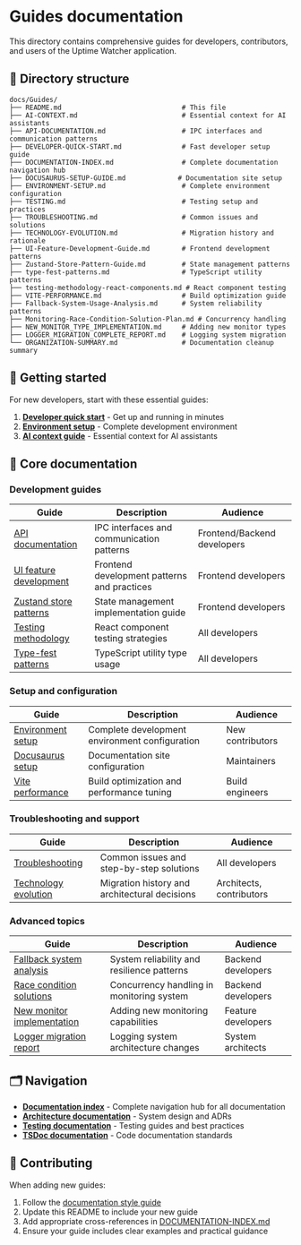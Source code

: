 # Guides documentation

This directory contains comprehensive guides for developers, contributors, and users of the Uptime Watcher application.

## 📁 Directory structure

```text
docs/Guides/
├── README.md                              # This file
├── AI-CONTEXT.md                          # Essential context for AI assistants
├── API-DOCUMENTATION.md                   # IPC interfaces and communication patterns
├── DEVELOPER-QUICK-START.md               # Fast developer setup guide
├── DOCUMENTATION-INDEX.md                 # Complete documentation navigation hub
├── DOCUSAURUS-SETUP-GUIDE.md             # Documentation site setup
├── ENVIRONMENT-SETUP.md                   # Complete environment configuration
├── TESTING.md                             # Testing setup and practices
├── TROUBLESHOOTING.md                     # Common issues and solutions
├── TECHNOLOGY-EVOLUTION.md                # Migration history and rationale
├── UI-Feature-Development-Guide.md        # Frontend development patterns
├── Zustand-Store-Pattern-Guide.md         # State management patterns
├── type-fest-patterns.md                  # TypeScript utility patterns
├── testing-methodology-react-components.md # React component testing
├── VITE-PERFORMANCE.md                    # Build optimization guide
├── Fallback-System-Usage-Analysis.md      # System reliability patterns
├── Monitoring-Race-Condition-Solution-Plan.md # Concurrency handling
├── NEW_MONITOR_TYPE_IMPLEMENTATION.md     # Adding new monitor types
├── LOGGER_MIGRATION_COMPLETE_REPORT.md    # Logging system migration
└── ORGANIZATION-SUMMARY.md                # Documentation cleanup summary
```

## 🚀 Getting started

For new developers, start with these essential guides:

1. **[Developer quick start](./DEVELOPER-QUICK-START.md)** - Get up and running in minutes
2. **[Environment setup](./ENVIRONMENT-SETUP.md)** - Complete development environment
3. **[AI context guide](./AI-CONTEXT.md)** - Essential context for AI assistants

## 📖 Core documentation

### Development guides

| Guide                                                            | Description                                 | Audience                    |
| ---------------------------------------------------------------- | ------------------------------------------- | --------------------------- |
| [API documentation](./API-DOCUMENTATION.md)                      | IPC interfaces and communication patterns   | Frontend/Backend developers |
| [UI feature development](./UI-Feature-Development-Guide.md)      | Frontend development patterns and practices | Frontend developers         |
| [Zustand store patterns](./Zustand-Store-Pattern-Guide.md)       | State management implementation guide       | Frontend developers         |
| [Testing methodology](./testing-methodology-react-components.md) | React component testing strategies          | All developers              |
| [Type-fest patterns](./type-fest-patterns.md)                    | TypeScript utility type usage               | All developers              |

### Setup and configuration

| Guide                                           | Description                                    | Audience         |
| ----------------------------------------------- | ---------------------------------------------- | ---------------- |
| [Environment setup](./ENVIRONMENT-SETUP.md)     | Complete development environment configuration | New contributors |
| [Docusaurus setup](./DOCUSAURUS-SETUP-GUIDE.md) | Documentation site configuration               | Maintainers      |
| [Vite performance](./VITE-PERFORMANCE.md)       | Build optimization and performance tuning      | Build engineers  |

### Troubleshooting and support

| Guide                                             | Description                                   | Audience                 |
| ------------------------------------------------- | --------------------------------------------- | ------------------------ |
| [Troubleshooting](./TROUBLESHOOTING.md)           | Common issues and step-by-step solutions      | All developers           |
| [Technology evolution](./TECHNOLOGY-EVOLUTION.md) | Migration history and architectural decisions | Architects, contributors |

### Advanced topics

| Guide                                                                    | Description                                | Audience           |
| ------------------------------------------------------------------------ | ------------------------------------------ | ------------------ |
| [Fallback system analysis](./Fallback-System-Usage-Analysis.md)          | System reliability and resilience patterns | Backend developers |
| [Race condition solutions](./Monitoring-Race-Condition-Solution-Plan.md) | Concurrency handling in monitoring system  | Backend developers |
| [New monitor implementation](./NEW_MONITOR_TYPE_IMPLEMENTATION.md)       | Adding new monitoring capabilities         | Feature developers |
| [Logger migration report](./LOGGER_MIGRATION_COMPLETE_REPORT.md)         | Logging system architecture changes        | System architects  |

## 🗂️ Navigation

- **[Documentation index](./DOCUMENTATION-INDEX.md)** - Complete navigation hub for all documentation
- **[Architecture documentation](../Architecture/README.md)** - System design and ADRs
- **[Testing documentation](../Testing/README.md)** - Testing guides and best practices
- **[TSDoc documentation](../TSDoc/README.md)** - Code documentation standards

## 📝 Contributing

When adding new guides:

1. Follow the [documentation style guide](../DOCUMENTATION_STYLE_GUIDE.md)
2. Update this README to include your new guide
3. Add appropriate cross-references in [DOCUMENTATION-INDEX.md](./DOCUMENTATION-INDEX.md)
4. Ensure your guide includes clear examples and practical guidance
